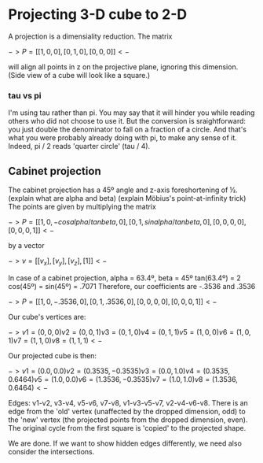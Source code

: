 # Projecting 3-D cube to 2-D
A projection is a dimensiality reduction.
The matrix

$->P = [ [1, 0, 0],
         [0, 1, 0],
         [0, 0, 0] ]<-$

will align all points in z on the projective plane, ignoring this dimension.
(Side view of a cube will look like a square.)

### tau vs pi
I'm using tau rather than pi. You may say that it will hinder you
while reading others who did not choose to use it.
But the conversion is sraightforward: you just double the denominator
to fall on a fraction of a circle. And that's what you were probably
already doing with pi, to make any sense of it.
Indeed, pi / 2 reads 'quarter circle' (tau / 4).

## Cabinet projection
The cabinet projection has a 45º angle and z-axis foreshortening of &frac12;.
(explain what are alpha and beta)
(explain Möbius's point-at-infinity trick)
The points are given by multiplying the matrix

$->P = [ [1, 0, -cos alpha / tan beta, 0],
         [0, 1, sin alpha / tan beta,  0],
         [0, 0,           0,           0],
         [0, 0,           0,           1] ]<-$

by a vector

$-> v = [[v_x],
         [v_y],
         [v_z],
           [1] ] <-$

In case of a cabinet projection, alpha = 63.4º, beta = 45º
tan(63.4º)           = 2
cos(45º) = sin(45º)  =  .7071
Therefore, our coefficients are -.3536 and .3536

$->P = [ [1, 0, -.3536,  0],
         [0, 1,  .3536,  0],
         [0, 0,      0,  0],
         [0, 0,      0,  1] ]<-$

Our cube's vertices are:

$->
v1 = (0, 0, 0)
v2 = (0, 0, 1)
v3 = (0, 1, 0)
v4 = (0, 1, 1)
v5 = (1, 0, 0)
v6 = (1, 0, 1)
v7 = (1, 1, 0)
v8 = (1, 1, 1)
<-$

Our projected cube is then:

$->
v1 = (0.0,     0.0)
v2 = (0.3535, -0.3535)
v3 = (0.0,     1.0)
v4 = (0.3535,  0.6464)
v5 = (1.0,     0.0)
v6 = (1.3536, -0.3535)
v7 = (1.0,     1.0)
v8 = (1.3536,  0.6464)
<-$

Edges: v1-v2, v3-v4, v5-v6, v7-v8, v1-v3-v5-v7, v2-v4-v6-v8.
There is an edge from the 'old' vertex (unaffected by the dropped dimension, odd)
to the 'new' vertex (the projected points from the dropped dimension, even).
The original cycle from the first square is 'copied' to the projected shape.

We are done.
If we want to show hidden edges differently, we need also consider the intersections.
